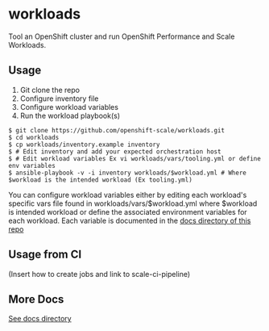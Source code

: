 # workloads

Tool an OpenShift cluster and run OpenShift Performance and Scale Workloads.

## Usage

1. Git clone the repo
2. Configure inventory file
3. Configure workload variables
4. Run the workload playbook(s)

```
$ git clone https://github.com/openshift-scale/workloads.git
$ cd workloads
$ cp workloads/inventory.example inventory
$ # Edit inventory and add your expected orchestration host
$ # Edit workload variables Ex vi workloads/vars/tooling.yml or define env variables
$ ansible-playbook -v -i inventory workloads/$workload.yml # Where $workload is the intended workload (Ex tooling.yml)
```

You can configure workload variables either by editing each workload's specific vars file found in workloads/vars/$workload.yml where $workload is intended workload or define the associated environment variables for each workload. Each variable is documented in the [docs directory of this repo](docs/)

## Usage from CI

(Insert how to create jobs and link to scale-ci-pipeline)

## More Docs

[See docs directory](docs/)
